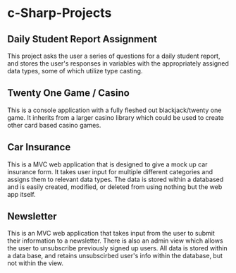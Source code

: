 # c-Sharp-Projects

## Daily Student Report Assignment
This project asks the user a series of questions for a daily student report, and stores the user's responses in variables with the appropriately assigned data types, some of which utilize type casting.

## Twenty One Game / Casino
This is a console application with a fully fleshed out blackjack/twenty one game. It inherits from a larger casino library which could be used to create other card based casino games. 

## Car Insurance
This is a MVC web application that is designed to give a mock up car insurance form. It takes user input for multiple different categories and assigns them to relevant data types. The data is stored within a databased and is easily created, modified, or deleted from using nothing but the web app itself.

## Newsletter
This is an MVC web application that takes input from the user to submit their information to a newsletter. There is also an admin view which allows the user to unsubscribe previously signed up users. All data is stored within a data base, and retains unsubscirbed user's info within the database, but not within the view. 
